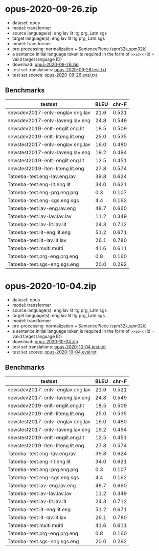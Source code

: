 # opus-2020-09-26.zip

* dataset: opus
* model: transformer
* source language(s): eng lav lit ltg prg_Latn sgs
* target language(s): eng lav lit ltg prg_Latn sgs
* model: transformer
* pre-processing: normalization + SentencePiece (spm32k,spm32k)
* a sentence initial language token is required in the form of `>>id<<` (id = valid target language ID)
* download: [opus-2020-09-26.zip](https://object.pouta.csc.fi/Tatoeba-MT-models/bat-bat/opus-2020-09-26.zip)
* test set translations: [opus-2020-09-26.test.txt](https://object.pouta.csc.fi/Tatoeba-MT-models/bat-bat/opus-2020-09-26.test.txt)
* test set scores: [opus-2020-09-26.eval.txt](https://object.pouta.csc.fi/Tatoeba-MT-models/bat-bat/opus-2020-09-26.eval.txt)

## Benchmarks

| testset               | BLEU  | chr-F |
|-----------------------|-------|-------|
| newsdev2017-enlv-englav.eng.lav 	| 21.6 	| 0.521 |
| newsdev2017-enlv-laveng.lav.eng 	| 24.8 	| 0.549 |
| newsdev2019-enlt-englit.eng.lit 	| 18.5 	| 0.509 |
| newsdev2019-enlt-liteng.lit.eng 	| 25.0 	| 0.535 |
| newstest2017-enlv-englav.eng.lav 	| 16.0 	| 0.480 |
| newstest2017-enlv-laveng.lav.eng 	| 19.2 	| 0.494 |
| newstest2019-enlt-englit.eng.lit 	| 12.5 	| 0.451 |
| newstest2019-lten-liteng.lit.eng 	| 27.8 	| 0.574 |
| Tatoeba-test.eng-lav.eng.lav 	| 39.8 	| 0.624 |
| Tatoeba-test.eng-lit.eng.lit 	| 34.0 	| 0.621 |
| Tatoeba-test.eng-prg.eng.prg 	| 0.3 	| 0.107 |
| Tatoeba-test.eng-sgs.eng.sgs 	| 4.4 	| 0.162 |
| Tatoeba-test.lav-eng.lav.eng 	| 48.7 	| 0.660 |
| Tatoeba-test.lav-lav.lav.lav 	| 11.2 	| 0.349 |
| Tatoeba-test.lav-lit.lav.lit 	| 24.3 	| 0.712 |
| Tatoeba-test.lit-eng.lit.eng 	| 51.2 	| 0.671 |
| Tatoeba-test.lit-lav.lit.lav 	| 26.1 	| 0.780 |
| Tatoeba-test.multi.multi 	| 41.6 	| 0.611 |
| Tatoeba-test.prg-eng.prg.eng 	| 0.8 	| 0.160 |
| Tatoeba-test.sgs-eng.sgs.eng 	| 20.0 	| 0.292 |

# opus-2020-10-04.zip

* dataset: opus
* model: transformer
* source language(s): eng lav lit ltg prg_Latn sgs
* target language(s): eng lav lit ltg prg_Latn sgs
* model: transformer
* pre-processing: normalization + SentencePiece (spm32k,spm32k)
* a sentence initial language token is required in the form of `>>id<<` (id = valid target language ID)
* download: [opus-2020-10-04.zip](https://object.pouta.csc.fi/Tatoeba-MT-models/bat-bat/opus-2020-10-04.zip)
* test set translations: [opus-2020-10-04.test.txt](https://object.pouta.csc.fi/Tatoeba-MT-models/bat-bat/opus-2020-10-04.test.txt)
* test set scores: [opus-2020-10-04.eval.txt](https://object.pouta.csc.fi/Tatoeba-MT-models/bat-bat/opus-2020-10-04.eval.txt)

## Benchmarks

| testset               | BLEU  | chr-F |
|-----------------------|-------|-------|
| newsdev2017-enlv-englav.eng.lav 	| 21.6 	| 0.521 |
| newsdev2017-enlv-laveng.lav.eng 	| 24.8 	| 0.549 |
| newsdev2019-enlt-englit.eng.lit 	| 18.5 	| 0.509 |
| newsdev2019-enlt-liteng.lit.eng 	| 25.0 	| 0.535 |
| newstest2017-enlv-englav.eng.lav 	| 16.0 	| 0.480 |
| newstest2017-enlv-laveng.lav.eng 	| 19.2 	| 0.494 |
| newstest2019-enlt-englit.eng.lit 	| 12.5 	| 0.451 |
| newstest2019-lten-liteng.lit.eng 	| 27.8 	| 0.574 |
| Tatoeba-test.eng-lav.eng.lav 	| 39.8 	| 0.624 |
| Tatoeba-test.eng-lit.eng.lit 	| 34.0 	| 0.621 |
| Tatoeba-test.eng-prg.eng.prg 	| 0.3 	| 0.107 |
| Tatoeba-test.eng-sgs.eng.sgs 	| 4.4 	| 0.162 |
| Tatoeba-test.lav-eng.lav.eng 	| 48.7 	| 0.660 |
| Tatoeba-test.lav-lav.lav.lav 	| 11.2 	| 0.349 |
| Tatoeba-test.lav-lit.lav.lit 	| 24.3 	| 0.712 |
| Tatoeba-test.lit-eng.lit.eng 	| 51.2 	| 0.671 |
| Tatoeba-test.lit-lav.lit.lav 	| 26.1 	| 0.780 |
| Tatoeba-test.multi.multi 	| 41.6 	| 0.611 |
| Tatoeba-test.prg-eng.prg.eng 	| 0.8 	| 0.160 |
| Tatoeba-test.sgs-eng.sgs.eng 	| 20.0 	| 0.292 |

